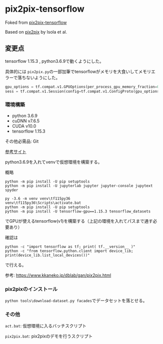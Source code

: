 # pix2pix-tensorflow

Foked from [pix2pix-tensorflow](https://github.com/affinelayer/pix2pix-tensorflow)

Based on [pix2pix](https://phillipi.github.io/pix2pix/) by Isola et al.

## 変更点

tensorflow 1.15.3 , python3.6.9で動くようにした。

具体的には
`pix2pix.py`の一部加筆でtensorflowがメモリを大食いしてメモリエラーで落ちないようにした。

```python
gpu_options = tf.compat.v1.GPUOptions(per_process_gpu_memory_fraction=0.5)
sess = tf.compat.v1.Session(config=tf.compat.v1.ConfigProto(gpu_options=gpu_options))
```

### 環境構築

- python 3.6.9
- cuDNN v7.6.5
- CUDA v10.0
- tensorflow 1.15.3

その他必需品: Git

[参考サイト](https://www.kkaneko.jp/dblab/gan/pix2pix.html)

python3.6.9を入れてvenvで仮想環境を構築する。

概略
```
python -m pip install -U pip setuptools
python -m pip install -U jupyterlab jupyter jupyter-console jupytext spyder

py -3.6 -m venv venv\tf115py36
venv\tf115py36\Scripts\activate.bat
python -m pip install -U pip setuptools
python -m pip install -U tensorflow-gpu==1.15.3 tensorflow_datasets
```

でGPUが使えるtensorflow(v1)を構築する（上記の環境を入れてパスまで通す必要あり）

確認は
```
python -c "import tensorflow as tf; print( tf.__version__ )"
python -c "from tensorflow.python.client import device_lib; print(device_lib.list_local_devices())"
```
で行える。

参考: https://www.kkaneko.jp/dblab/gan/pix2pix.html

### pix2pixのインストール

`python tools\download-dataset.py facades`でデータセットを落とせる。


### その他

`act.bat`: 仮想環境に入るバッチスクリプト

`pix2pix.bat`: pix2pixのデモを行うスクリプト
